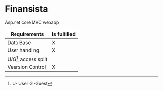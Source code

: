# Finansista
Asp.net core MVC webapp

|Requirements|Is fulfilled|
|------------|------------|
|Data Base   |          X  |
|User handling|         X  |
|U/G[^1] access split|        |
|Veersion Control|       X     |

[^1]: U- User G -Guest
